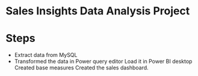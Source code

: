 # Sales Insights Data Analysis Project
# Steps
- Extract data from MySQL
- Transformed the data in Power query editor
Load it in Power BI desktop
Created base measures
Created the sales dashboard.
